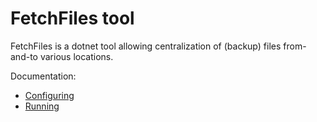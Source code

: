 
FetchFiles tool
===================================

FetchFiles is a dotnet tool allowing centralization of (backup) files from-and-to various locations.

Documentation:

- [Configuring](CONFIG.md)
- [Running](RUN.md)

